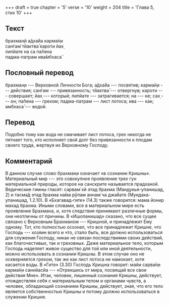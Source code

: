 +++
draft = true
chapter = '5'
verse = '10'
weight = 204
title = 'Глава 5, стих 10'
+++
## Текст

брахман̣й а̄дха̄йа карма̄н̣и  
сан̇гам̇ тйактва̄ кароти йах̣  
липйате на са па̄пена  
падма-патрам ива̄мбхаса̄

## Пословный перевод

брахман̣и --- Верховной Личности Бога; а̄дха̄йа --- посвятив; карма̄н̣и ---
действия; сан̇гам --- привязанность; тйактва̄ --- отвергнув; кароти ---
совершает; йах̣ --- который; липйате --- затрагивается; на --- не; сах̣
--- он; па̄пена --- грехом; падма-патрам --- лист лотоса; ива --- как;
амбхаса̄ --- водой.

## Перевод

Подобно тому как вода не смачивает лист лотоса, грех никогда не пятнает
того, кто исполняет свой долг без привязанности к плодам своего труда,
жертвуя их Верховному Господу.

## Комментарий

В данном случае слово брахман̣и означает «в сознании Кришны».
Материальный мир --- это совокупное проявление трех гун материальной
природы, которое на санскрите называется прадханой. Ведические гимны
гласят: сарвам̇ хй этад брахма (Мандукья-упанишад, 2) и тасма̄д этад
брахма на̄ма рӯпам аннам̇ ча джа̄йате (Мундака-упанишад, 1.2.10). В
«Бхагавад-гите» (14.3) также говорится: мама йонир махад брахма. Иными
словами, все в материальном мире есть проявление Брахмана, и, хотя
следствия принимают различные формы, они неотличны от причины. В
«Ишопанишад» сказано, что все сущее связано с Верховным Брахманом ---
Кришной, и принадлежит Ему одному. Тот, кто полностью осознал, что все
принадлежит Кришне, что Господь --- хозяин всего и что, стало быть, все
должно использоваться для служения Господу, никак не связан
последствиями своих действий, как благочестивых, так и греховных. Даже
материальное тело, которым Господь наделяет живое существо для той или
иной деятельности, можно использовать в сознании Кришны. В этом случае
оно не оскверняется грехом, так же как лист лотоса не намокает, хотя
касается воды. В «Гите» (3.30) Господь Кришна говорит: майи сарва̄н̣и
карма̄н̣и саннйасйа --- «Отрекшись от мира, посвящай все свои действия
Мне». Итак, человек, лишенный сознания Кришны, действует, отождествляя
себя с материальным телом и органами чувств, а человек, обладающий
сознанием Кришны, действует, зная, что его тело является собственностью
Кришны и потому должно использоваться в служении Кришне.
